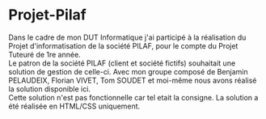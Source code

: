 # Projet-Pilaf
Dans le cadre de mon DUT Informatique j'ai participé à la réalisation du Projet d'informatisation de la société PILAF, pour le compte du Projet Tuteuré de 1re année. <br>
Le patron de la société PILAF (client et société fictifs) souhaitait une solution de gestion de celle-ci. Avec mon groupe composé de Benjamin PELAUDEIX, Florian VIVET, Tom SOUDET 
et moi-même nous avons réalisé la solution disponible ici. <br>
Cette solution n'est pas fonctionnelle car tel etait la consigne. La solution a été réalisée en HTML/CSS uniquement.
